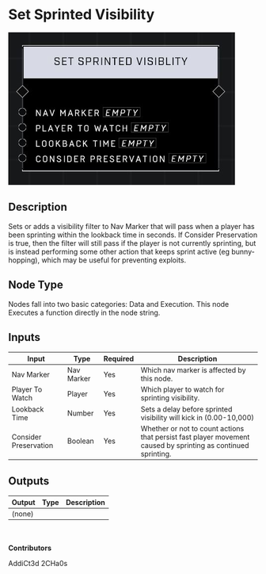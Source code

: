 # Set Sprinted Visibility
![](../../../.gitbook/assets/set-sprinted-visibility.JPG)
## Description
Sets or adds a visibility filter to Nav Marker that will pass when a player has been sprinting within the lookback time in seconds. If Consider Preservation is true, then the filter will still pass if the player is not currently sprinting, but is instead performing some other action that keeps sprint active (eg bunny-hopping), which may be useful for preventing exploits.

## Node Type
Nodes fall into two basic categories: Data and Execution. This node Executes a function directly in the node string.

## Inputs
| Input | Type | Required | Description |
|------------------|------------------|----------|--------------------------------------------------------------|
| Nav Marker | Nav Marker | Yes | Which nav marker is affected by this node. |
| Player To Watch | Player | Yes | Which player to watch for sprinting visibility. |
| Lookback Time | Number | Yes | Sets a delay before sprinted visibility will kick in (0.00-10,000) |
| Consider Preservation | Boolean | Yes | Whether or not to count actions that persist fast player movement caused by sprinting as continued sprinting. |

## Outputs
| Output | Type | Description |
|------------------|------------------|--------------------------------------------------------------|
| (none) | | |

\
\
**Contributors**

AddiCt3d 2CHa0s